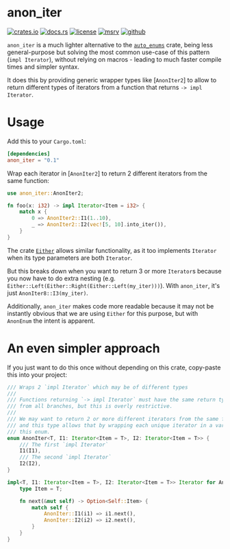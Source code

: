 # anon_iter

[![crates.io](https://img.shields.io/crates/v/anon_iter?style=flat-square&logo=rust)](https://crates.io/crates/anon_iter)
[![docs.rs](https://img.shields.io/badge/docs.rs-auto__enums-blue?style=flat-square&logo=docs.rs)](https://docs.rs/anon_iter)
[![license](https://img.shields.io/badge/license-Apache--2.0_OR_MIT-blue?style=flat-square)](#license)
[![msrv](https://img.shields.io/badge/msrv-1.50-blue?style=flat-square&logo=rust)](https://www.rust-lang.org)
[![github](https://img.shields.io/github/stars/nik-rev/anon_iter)](https://github.com/nik-rev/anon_iter)

`anon_iter` is a much lighter alternative to the [`auto_enums`](https://crates.io/crates/auto_enums) crate,
being less general-purpose but solving the most common use-case of this pattern (`impl Iterator`),
without relying on macros - leading to much faster compile times and simpler syntax.

It does this by providing generic wrapper types like [`AnonIter2`]
to allow to return different types of iterators
from a function that returns `-> impl Iterator`.

# Usage

Add this to your `Cargo.toml`:

```toml
[dependencies]
anon_iter = "0.1"
```

Wrap each iterator in [`AnonIter2`] to return 2 different iterators from the same function:

```rust
use anon_iter::AnonIter2;

fn foo(x: i32) -> impl Iterator<Item = i32> {
    match x {
        0 => AnonIter2::I1(1..10),
        _ => AnonIter2::I2(vec![5, 10].into_iter()),
    }
}
```

The crate [`Either`](https://docs.rs/either/latest/either/) allows similar functionality, as it too implements `Iterator` when
its type parameters are both `Iterator`.

But this breaks down when you want to return 3 or more `Iterator`s because you now have to
do extra nesting (e.g. `Either::Left(Either::Right(Either::Left(my_iter)))`). With `anon_iter`, it's just `AnonIter8::I3(my_iter)`.

Additionally, `anon_iter` makes code more readable because it may not be instantly obvious that we are using `Either` for this purpose, but with `AnonEnum`
the intent is apparent.

# An even simpler approach

If you just want to do this once without depending on this crate, copy-paste this into your project:

```rust
/// Wraps 2 `impl Iterator` which may be of different types
///
/// Functions returning `-> impl Iterator` must have the same return type
/// from all branches, but this is overly restrictive.
///
/// We may want to return 2 or more different iterators from the same function,
/// and this type allows that by wrapping each unique iterator in a variant of
/// this enum.
enum AnonIter<T, I1: Iterator<Item = T>, I2: Iterator<Item = T>> {
    /// The first `impl Iterator`
    I1(I1),
    /// The second `impl Iterator`
    I2(I2),
}

impl<T, I1: Iterator<Item = T>, I2: Iterator<Item = T>> Iterator for AnonIter<T, I1, I2> {
    type Item = T;

    fn next(&mut self) -> Option<Self::Item> {
        match self {
            AnonIter::I1(i1) => i1.next(),
            AnonIter::I2(i2) => i2.next(),
        }
    }
}
```
